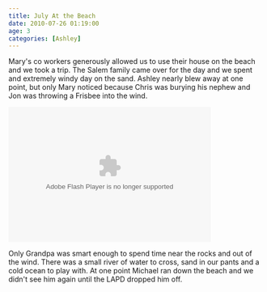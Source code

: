 ```yaml
---
title: July At the Beach
date: 2010-07-26 01:19:00
age: 3
categories: [Ashley]
---
```

<p>Mary's co workers generously allowed us to use their house on the beach and we took a trip. The Salem family came over for the day and we spent and extremely windy day on the sand. Ashley nearly blew away at one point, but only Mary noticed because Chris was burying his nephew and Jon was throwing a Frisbee into the wind.</p>  <p><embed type="application/x-shockwave-flash" src="http://picasaweb.google.com/s/c/bin/slideshow.swf" width="400" height="267" flashvars="host=picasaweb.google.com&amp;hl=en_US&amp;feat=flashalbum&amp;RGB=0x000000&amp;feed=http%3A%2F%2Fpicasaweb.google.com%2Fdata%2Ffeed%2Fapi%2Fuser%2Fwyseguys%2Falbumid%2F5521133437628647393%3Falt%3Drss%26kind%3Dphoto%26authkey%3DGv1sRgCMWC9ez9lIrvLg%26hl%3Den_US" pluginspage="http://www.macromedia.com/go/getflashplayer" /></p>  <p>Only Grandpa was smart enough to spend time near the rocks and out of the wind. There was a small river of water to cross, sand in our pants and a cold ocean to play with. At one point Michael ran down the beach and we didn't see him again until the LAPD dropped him off.</p>
